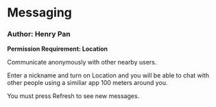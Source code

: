 # Messaging
### Author: Henry Pan

**Permission Requirement: Location**

Communicate anonymously with other nearby users.

Enter a nickname and turn on Location and you will be able to chat with other people using a similiar app 100 meters around you.

You must press Refresh to see new messages.
